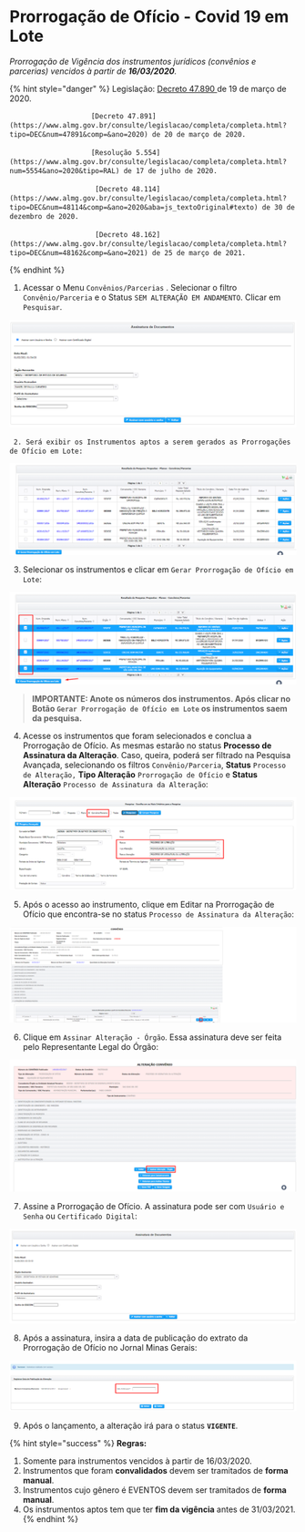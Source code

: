 # Prorrogação de Ofício - Covid 19 em Lote



_Prorrogação de Vigência dos instrumentos jurídicos \(convênios e parcerias\) vencidos à partir de **16/03/2020**._

{% hint style="danger" %}
Legislação: [Decreto 47.890 ](https://www.almg.gov.br/consulte/legislacao/completa/completa.html?tipo=DEC&num=47890&comp=&ano=2020)de 19 de março de 2020.

                        [Decreto 47.891](https://www.almg.gov.br/consulte/legislacao/completa/completa.html?tipo=DEC&num=47891&comp=&ano=2020) de 20 de março de 2020.

                        [Resolução 5.554](https://www.almg.gov.br/consulte/legislacao/completa/completa.html?num=5554&ano=2020&tipo=RAL) de 17 de julho de 2020. 

                         [Decreto 48.114](https://www.almg.gov.br/consulte/legislacao/completa/completa.html?tipo=DEC&num=48114&comp=&ano=2020&aba=js_textoOriginal#texto) de 30 de dezembro de 2020.

                         [Decreto 48.162](https://www.almg.gov.br/consulte/legislacao/completa/completa.html?tipo=DEC&num=48162&comp=&ano=2021) de 25 de março de 2021.
{% endhint %}

1. Acessar o Menu `Convênios/Parcerias` . Selecionar o filtro `Convênio/Parceria` e o Status `SEM ALTERAÇÃO EM ANDAMENTO`. Clicar em `Pesquisar`.

![](../../../.gitbook/assets/image%20%28396%29.png)

     2. Será exibir os Instrumentos aptos a serem gerados as Prorrogações de Ofício em Lote:

![](../../../.gitbook/assets/image%20%28397%29.png)

3. Selecionar os instrumentos e clicar em `Gerar Prorrogação de Ofício em Lote`:

![](../../../.gitbook/assets/image%20%28403%29.png)

> **IMPORTANTE: Anote os números dos instrumentos. Após clicar no Botão `Gerar Prorrogação de Ofício em Lote` os instrumentos saem da pesquisa.**

4. Acesse os instrumentos que foram selecionados e conclua a Prorrogação de Ofício. As mesmas estarão no status **Processo de Assinatura da Alteração**. Caso, queira, poderá ser filtrado na Pesquisa Avançada, selecionando os filtros `Convênio/Parceria`, **Status** `Processo de Alteração,` **Tipo Alteração** `Prorrogação de Ofício` e **Status Alteração** `Processo de Assinatura da Alteração`:

![](../../../.gitbook/assets/image%20%28404%29.png)

5. Após o acesso ao instrumento, clique em Editar na Prorrogação de Ofício que encontra-se no status `Processo de Assinatura da Alteração`:

![](../../../.gitbook/assets/image%20%28394%29.png)

6. Clique em `Assinar Alteração - Órgão`. Essa assinatura deve ser feita pelo Representante Legal do Órgão:

![](../../../.gitbook/assets/image%20%28405%29.png)

7. Assine a Prorrogação de Ofício. A assinatura pode ser com `Usuário e Senha` ou `Certificado Digital`:

![](../../../.gitbook/assets/image%20%28401%29.png)

8. Após a assinatura, insira a data de publicação do extrato da Prorrogação de Ofício no Jornal Minas Gerais:

![](../../../.gitbook/assets/image%20%28393%29.png)

9. Após o lançamento, a alteração irá para o status **`VIGENTE`**.

{% hint style="success" %}
**Regras:**

1. Somente para instrumentos vencidos à partir de 16/03/2020.
2. Instrumentos que foram **convalidados** devem ser tramitados de **forma manual**.
3. Instrumentos cujo gênero é EVENTOS devem ser tramitados de **forma manual**.
4. Os instrumentos aptos tem que ter **fim da vigência** antes de 31/03/2021.
{% endhint %}

